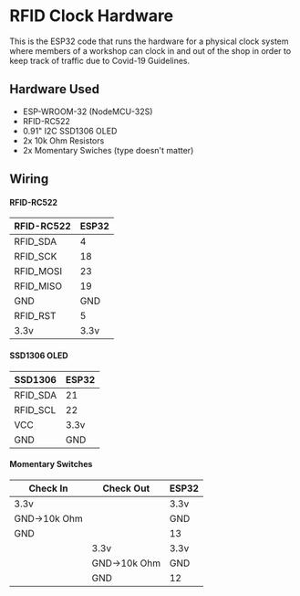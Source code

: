 # RFID Clock Hardware
This is the ESP32 code that runs the hardware for a physical clock system where members of a workshop can clock in and out of the shop in order to keep track of traffic due to Covid-19 Guidelines.

## Hardware Used
 - ESP-WROOM-32 (NodeMCU-32S)
 - RFID-RC522
 - 0.91" I2C SSD1306 OLED
 - 2x 10k Ohm Resistors
 - 2x Momentary Swiches (type doesn't matter)
 
## Wiring
  #### RFID-RC522
  | RFID-RC522 | ESP32 |
  |------------|-------|
  | RFID_SDA   | 4     |
  | RFID_SCK   | 18    |
  | RFID_MOSI  | 23    |
  | RFID_MISO  | 19    |
  | GND        | GND   |
  | RFID_RST   | 5     |
  | 3.3v       | 3.3v  |
  
  #### SSD1306 OLED
  | SSD1306    | ESP32 |
  |------------|-------|
  | RFID_SDA   | 21    |
  | RFID_SCL   | 22    |
  | VCC        | 3.3v  |
  | GND        | GND   |
  
  #### Momentary Switches
  |   Check In   |   Check Out  |  ESP32  |
  | ----------   | -----------  | ------- |
  | 3.3v         |              | 3.3v    |
  | GND->10k Ohm |              | GND     |
  | GND          |              | 13      |
  |              | 3.3v         | 3.3v    |
  |              | GND->10k Ohm | GND     |
  |              | GND          | 12      |
